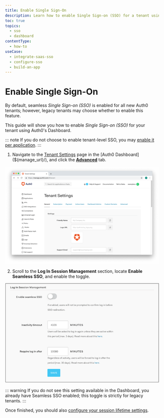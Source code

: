 ```yaml
---
title: Enable Single Sign-On
description: Learn how to enable Single Sign-on (SSO) for a tenant using the Auth0 Management Dashboard. Only for use with legacy tenants.
toc: true
topics:
  - sso
  - dashboard
contentType:
  - how-to
useCase:
  - integrate-saas-sso
  - configure-sso
  - build-an-app
---
```

# Enable Single Sign-On
 
By default, seamless <dfn data-key="single-sign-on">Single Sign-on (SSO)</dfn> is enabled for all new Auth0 tenants; however, legacy tenants may choose whether to enable this feature.

This guide will show you how to enable <dfn data-key="single-sign-on">Single Sign-on (SSO)</dfn> for your tenant using Auth0's Dashboard.

::: note
If you do not choose to enable tenant-level SSO, you may [enable it per application](/dashboard/guides/applications/enable-sso-app).
:::

1. Navigate to the [Tenant Settings](${manage_url}/#/tenant) page in the [Auth0 Dashboard](${manage_url}/), and click the [**Advanced**](${manage_url}/#/tenant/advanced) tab.

![View Advanced Tenant Settings](/media/articles/sessions/tenant-settings.png)

2. Scroll to the **Log In Session Management** section, locate **Enable Seamless SSO**, and enable the toggle.

![View Log In Session Management Settings](/media/articles/sessions/tenant-settings-advanced-login-session-management.png)

::: warning
If you do not see this setting available in the Dashboard, you already have Seamless SSO enabled; this toggle is strictly for legacy tenants.
:::

Once finished, you should also [configure your session lifetime settings](/dashboard/guides/tenants/configure-session-lifetime-settings).
